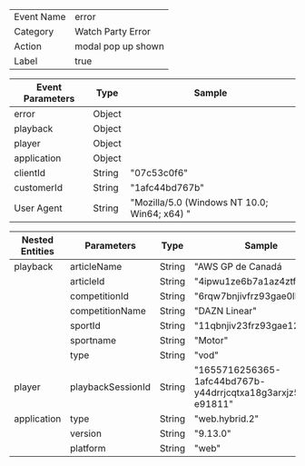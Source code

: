 |              |                   |
| -------------| ------------------|
| Event Name   | error            |
| Category     | Watch Party Error | 
| Action       | modal pop up shown|
| Label        | true              | 

|   Event Parameters    |       Type        | Sample         |
| -------------    | ------------------|----------------|
| error          | Object            |                |
| playback       | Object            |                |
| player         | Object            |                |
| application    | Object            |                | 
| clientId       | String            | "07c53c0f6"    | 
| customerId       | String          | "1afc44bd767b" |
| User Agent      | String          | "Mozilla/5.0 (Windows NT 10.0; Win64; x64) " |

|Nested Entities| Parameters         |  Type | Sample|
|--------------|-------------------|-------| -----|
|playback      | articleName       | String| "AWS GP de Canadá | Carrera" |
|              | articleId         | String| "4ipwu1ze6b7a1az4ztflqyluw"|
|              | competitionId     | String| "6rqw7bnjivfrz93gae0lboea4"|
|              | competitionName     | String| "DAZN Linear"|
|              | sportId     | String| "11qbnjiv23frz93gae1234a4"|
|              | sportname     | String| "Motor"|
|              | type     | String| "vod"|
|player              | playbackSessionId | String| "1655716256365-1afc44bd767b-y44drrjcqtxa18g3arxjz58ge-e91811"|
|application              | type | String| "web.hybrid.2"|
|                   | version | String| "9.13.0"|
|                   | platform | String| "web"|


